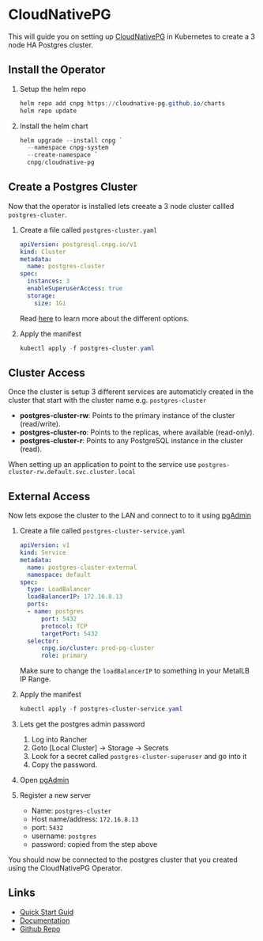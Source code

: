 # CloudNativePG

This will guide you on setting up [CloudNativePG](https://cloudnative-pg.io/) in Kubernetes to create a 3 node HA Postgres cluster.

## Install the Operator

1. Setup the helm repo

    ```powershell
    helm repo add cnpg https://cloudnative-pg.github.io/charts
    helm repo update
    ```

2. Install the helm chart

    ```powershell
    helm upgrade --install cnpg `
      --namespace cnpg-system `
      --create-namespace `
      cnpg/cloudnative-pg
    ```

## Create a Postgres Cluster

Now that the operator is installed lets creeate a 3 node cluster callled `postgres-cluster`.

1. Create a file called `postgres-cluster.yaml`

    ```yaml
    apiVersion: postgresql.cnpg.io/v1
    kind: Cluster
    metadata:
      name: postgres-cluster
    spec:
      instances: 3
      enableSuperuserAccess: true
      storage:
        size: 1Gi
    ```
    Read [here](https://cloudnative-pg.io/documentation/1.20/cloudnative-pg.v1/#postgresql-cnpg-io-v1-ClusterSpec) to learn more about the different options.

2. Apply the manifest

    ```powershell
    kubectl apply -f postgres-cluster.yaml
    ```

## Cluster Access

Once the cluster is setup 3 different services are automaticly created in the cluster that start with the cluster name e.g. `postgres-cluster`

- **postgres-cluster-rw**: Points to the primary instance of the cluster (read/write).
- **postgres-cluster-ro**: Points to the replicas, where available (read-only).
- **postgres-cluster-r**: Points to any PostgreSQL instance in the cluster (read).

When setting up an application to point to the service use `postgres-cluster-rw.default.svc.cluster.local`

## External Access

Now lets expose the cluster to the LAN and connect to to it using [pgAdmin](https://www.pgadmin.org/download/pgadmin-4-windows/)

1. Create a file called `postgres-cluster-service.yaml`

    ```yaml
    apiVersion: v1
    kind: Service
    metadata:
      name: postgres-cluster-external
      namespace: default
    spec:
      type: LoadBalancer
      loadBalancerIP: 172.16.8.13
      ports:
      - name: postgres
          port: 5432
          protocol: TCP
          targetPort: 5432
      selector:
          cnpg.io/cluster: prod-pg-cluster
          role: primary
    ```
    Make sure to change the `loadBalancerIP` to something in your MetalLB IP Range.

2. Apply the manifest
    ```powershell
    kubectl apply -f postgres-cluster-service.yaml
    ```

3. Lets get the postgres admin password
    1. Log into Rancher
    2. Goto [Local Cluster] -> Storage -> Secrets
    3. Look for a secret called `postgres-cluster-superuser` and go into it
    4. Copy the password.

4. Open [pgAdmin](https://www.pgadmin.org/download/pgadmin-4-windows/)
5. Register a new server
    - Name: `postgres-cluster`
    - Host name/address: `172.16.8.13`
    - port: `5432`
    - username: `postgres`
    - password: copied from the step above

You should now be connected to the postgres cluster that you created using the CloudNativePG Operator.


## Links

- [Quick Start Guid](https://cloudnative-pg.io/documentation/1.16/quickstart/)
- [Documentation](https://cloudnative-pg.io/documentation/1.24/)
- [Github Repo](https://github.com/cloudnative-pg/cloudnative-pg/)